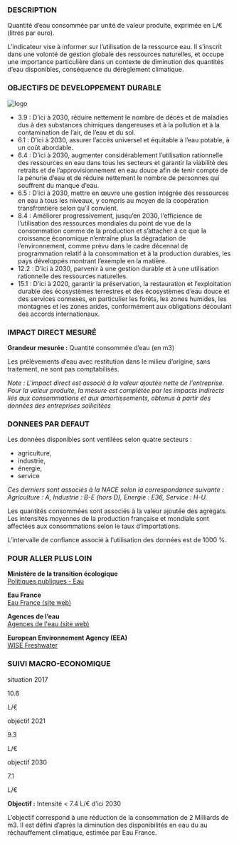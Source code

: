 ### DESCRIPTION

Quantité d’eau consommée par unité de valeur produite, exprimée en L/€ (litres par euro).

L’indicateur vise à informer sur l’utilisation de la ressource eau.
Il s’inscrit dans une volonté de gestion globale des ressources naturelles, et occupe une importance particulière dans un contexte de diminution des quantités d’eau disponibles, conséquence du dérèglement climatique. 

### OBJECTIFS DE DEVELOPPEMENT DURABLE

<div id="strip-odd" className="strip">
    <img id="logo-odd" src=/resources/odd_wat.png alt="logo"/>
</div>

* 3.9 : D’ici à 2030, réduire nettement le nombre de décès et de maladies dus à des substances chimiques dangereuses et à la pollution et à la contamination de l’air, de l’eau et du sol.
* 6.1 : D’ici à 2030, assurer l’accès universel et équitable à l’eau potable, à un coût abordable.
* 6.4 : D’ici à 2030, augmenter considérablement l’utilisation rationnelle des ressources en eau dans tous les secteurs et garantir la viabilité des retraits et de l’approvisionnement en eau douce afin de tenir compte de la pénurie d’eau et de réduire nettement le nombre de personnes qui souffrent du manque d’eau.
* 6.5 : D’ici à 2030, mettre en œuvre une gestion intégrée des ressources en eau à tous les niveaux, y compris au moyen de la coopération transfrontière selon qu’il convient.
* 8.4 : Améliorer progressivement, jusqu’en 2030, l’efficience de l’utilisation des ressources mondiales du point de vue de la consommation comme de la production et s’attacher à ce que la croissance économique n’entraîne plus la dégradation de l’environnement, comme prévu dans le cadre décennal de programmation relatif à la consommation et à la production durables, les pays développés montrant l’exemple en la matière.
* 12.2 : D’ici à 2030, parvenir à une gestion durable et à une utilisation rationnelle des ressources naturelles.
* 15.1 : D’ici à 2020, garantir la préservation, la restauration et l’exploitation durable des écosystèmes terrestres et des écosystèmes d’eau douce et des services connexes, en particulier les forêts, les zones humides, les montagnes et les zones arides, conformément aux obligations découlant des accords internationaux.

### IMPACT DIRECT MESUR&Eacute;

**Grandeur mesurée :** Quantité consommée d’eau (en m3)

Les prélèvements d’eau avec restitution dans le milieu d’origine, sans traitement, ne sont pas comptabilisés.

*Note : L'impact direct est associé à la valeur ajoutée nette de l'entreprise. Pour la valeur produite, la mesure est complétée par les impacts indirects liés aux consommations et aux amortissements, obtenus à partir des données des entreprises sollicitées*

### DONNEES PAR DEFAUT

Les données disponibles sont ventilées selon quatre secteurs : 
* agriculture,
* industrie, 
* énergie,
* service  

*Ces derniers sont associés à la NACE selon la correspondance suivante : Agriculture : A, Industrie : B-E (hors D), Energie : E36, Service : H-U.*

Les quantités consommées sont associés à la valeur ajoutée des agrégats. Les intensités moyennes de la production française et mondiale sont affectées aux consommations selon le taux d’importations.

L’intervalle de confiance associé à l’utilisation des données est de 1000 %.

### POUR ALLER PLUS LOIN

**Ministère de la transition écologique**  
[Politiques publiques - Eau](https://www.ecologie.gouv.fr/politiques/eau)

**Eau France**  
[Eau France (site web)](https://www.eaufrance.fr/)

**Agences de l’eau**  
[Agences de l'eau (site web)](http://www.lesagencesdeleau.fr/)

**European Environnement Agency (EEA)**  
[WISE Freshwater](https://water.europa.eu/freshwater)

### SUIVI MACRO-ECONOMIQUE

<div class="references-blocks">
    <div id="block-1">
    <p id="titre-block">situation 2017</p>
    <p id="value-block">10.6</p>
    <p id="unit-block">L/€</p>
    </div>
    <div id="block-2">
    <p id="titre-block">objectif 2021</p>
    <p id="value-block">9.3</p>
    <p id="unit-block">L/€</p>
    </div>
    <div id="block-3">
    <p id="titre-block">objectif 2030</p>
    <p id="value-block">7.1</p>
    <p id="unit-block">L/€</p>
    </div>
</div>

**Objectif :** Intensité < 7.4 L/€ d’ici 2030

L’objectif correspond à une réduction de la consommation de 2 Milliards de m3. Il est défini d’après la diminution des disponibilités en eau du au réchauffement climatique, estimée par Eau France.